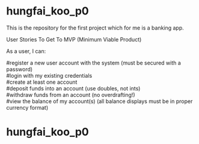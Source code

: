 # hungfai_koo_p0

This is the repository for the first project which for me is a banking app.

User Stories To Get To MVP (Minimum Viable Product)

As a user, I can:

#register a new user account with the system (must be secured with a password)<br />
#login with my existing credentials<br />
#create at least one account<br />
#deposit funds into an account (use doubles, not ints)<br />
#withdraw funds from an account (no overdrafting!)<br />
#view the balance of my account(s) (all balance displays must be in proper currency format)
# hungfai_koo_p0
